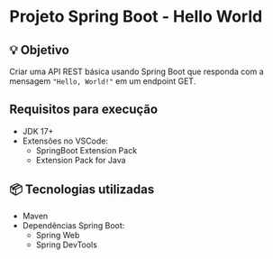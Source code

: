 # Projeto Spring Boot - Hello World

## 💡 Objetivo
Criar uma API REST básica usando Spring Boot que responda com a mensagem `"Hello, World!"` em um endpoint GET.

## Requisitos para execução
- JDK 17+
- Extensões no VSCode:
  - SpringBoot Extension Pack
  - Extension Pack for Java

## 📦 Tecnologias utilizadas
- Maven
- Dependências Spring Boot:
  - Spring Web
  - Spring DevTools
